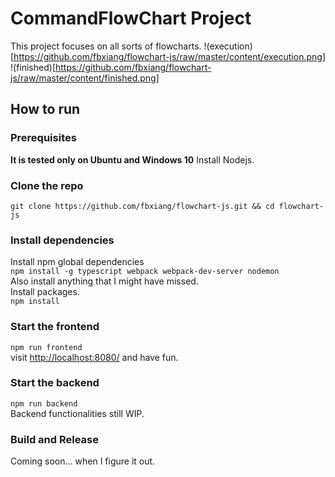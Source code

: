 # CommandFlowChart Project
This project focuses on all sorts of flowcharts.
!(execution)[https://github.com/fbxiang/flowchart-js/raw/master/content/execution.png]  
!(finished)[https://github.com/fbxiang/flowchart-js/raw/master/content/finished.png]
## How to run
### Prerequisites
**It is tested only on Ubuntu and Windows 10**
Install Nodejs.

### Clone the repo
`git clone https://github.com/fbxiang/flowchart-js.git && cd flowchart-js`

### Install dependencies
Install npm global dependencies  
`npm install -g typescript webpack webpack-dev-server nodemon`  
Also install anything that I might have missed.  
Install packages.  
`npm install`  

### Start the frontend
`npm run frontend`  
visit [http://localhost:8080/](http://localhost:8080/) and have fun.

### Start the backend
`npm run backend`  
Backend functionalities still WIP.

### Build and Release
Coming soon... when I figure it out.

